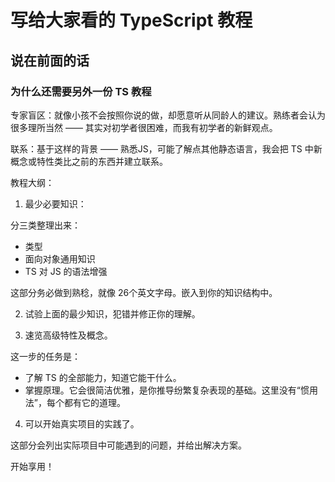 # 写给大家看的 TypeScript 教程

## 说在前面的话

### 为什么还需要另外一份 TS 教程

专家盲区：就像小孩不会按照你说的做，却愿意听从同龄人的建议。熟练者会认为很多理所当然 —— 其实对初学者很困难，而我有初学者的新鲜观点。

联系：基于这样的背景 —— 熟悉JS，可能了解点其他静态语言，我会把 TS 中新概念或特性类比之前的东西并建立联系。

教程大纲：

1. 最少必要知识：

分三类整理出来：

- 类型
- 面向对象通用知识
- TS 对 JS 的语法增强

这部分务必做到熟稔，就像 26个英文字母。嵌入到你的知识结构中。

2. 试验上面的最少知识，犯错并修正你的理解。

3. 速览高级特性及概念。

这一步的任务是：
- 了解 TS 的全部能力，知道它能干什么。
- 掌握原理。它会很简洁优雅，是你推导纷繁复杂表现的基础。这里没有“惯用法”，每个都有它的道理。

4. 可以开始真实项目的实践了。

这部分会列出实际项目中可能遇到的问题，并给出解决方案。


开始享用！



